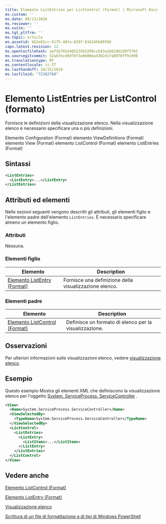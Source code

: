 ```yaml
---
title: Elemento ListEntries per ListControl (Format) | Microsoft Docs
ms.custom: ''
ms.date: 09/13/2016
ms.reviewer: ''
ms.suite: ''
ms.tgt_pltfrm: ''
ms.topic: article
ms.assetid: b62e81cc-4175-40fa-829f-634245b09f86
caps.latest.revision: 12
ms.openlocfilehash: aaf16702e485135b5299ccb43a2b62db2d9f5762
ms.sourcegitcommit: 52a67bcd9d7bf3e8600ea4302d1fa8970ff9c998
ms.translationtype: MT
ms.contentlocale: it-IT
ms.lasthandoff: 10/15/2019
ms.locfileid: "72362760"
---
```

# <a name="listentries-element-for-listcontrol-format"></a>Elemento ListEntries per ListControl (formato)

Fornisce le definizioni della visualizzazione elenco. Nella visualizzazione elenco è necessario specificare una o più definizioni.

Elemento Configuration (Format) elemento ViewDefinitions (Format) elemento View (Format) elemento ListControl (Format) elemento ListEntries (Format)

## <a name="syntax"></a>Sintassi

```xml
<ListEntries>
  <ListEntry>...</ListEntry>
</ListEntries>
```

## <a name="attributes-and-elements"></a>Attributi ed elementi

Nelle sezioni seguenti vengono descritti gli attributi, gli elementi figlio e l'elemento padre dell'elemento `ListEntries`. È necessario specificare almeno un elemento figlio.

### <a name="attributes"></a>Attributi

Nessuna.

### <a name="child-elements"></a>Elementi figlio

|Elemento|Description|
|-------------|-----------------|
|[Elemento ListEntry (Format)](./listentry-element-for-listcontrol-format.md)|Fornisce una definizione della visualizzazione elenco.|

### <a name="parent-elements"></a>Elementi padre

|Elemento|Description|
|-------------|-----------------|
|[Elemento ListControl (Format)](./listcontrol-element-format.md)|Definisce un formato di elenco per la visualizzazione.|

## <a name="remarks"></a>Osservazioni

Per ulteriori informazioni sulle visualizzazioni elenco, vedere [visualizzazione elenco](./creating-a-list-view.md).

## <a name="example"></a>Esempio

Questo esempio Mostra gli elementi XML che definiscono la visualizzazione elenco per l'oggetto [System. ServiceProcess. ServiceController](/dotnet/api/System.ServiceProcess.ServiceController) .

```xml
<View>
  <Name>System.ServiceProcess.ServiceController</Name>
  <ViewSelectedBy>
    <TypeName>System.ServiceProcess.ServiceController</TypeName>
  </ViewSelectedBy>
  <ListControl>
    <ListEntries>
      <ListEntry>
        <ListItems>...</ListItems>
      </ListEntry>
    </ListEntries>
  </ListControl>
</View>
```

## <a name="see-also"></a>Vedere anche

[Elemento ListControl (Format)](./listcontrol-element-format.md)

[Elemento ListEntry (Format)](./listentry-element-for-listcontrol-format.md)

[Visualizzazione elenco](./creating-a-list-view.md)

[Scrittura di un file di formattazione e di tipi di Windows PowerShell](./writing-a-powershell-formatting-file.md)
